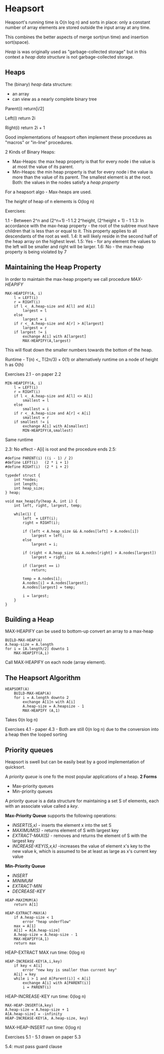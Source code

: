 # Heapsort 
Heapsort's running time is O(n log n) and sorts in place: only a constant number of array elements are stored outside the input array at any time.

This combines the better aspects of merge sort(run time) and insertion sort(space).

*Heap* is was originally used as "garbage-collected storage" but in this context a *heap data structure* is not garbage-collected storage. 

## Heaps
The (binary) *heap* data structure:
- an array
- can view as a nearly complete binary tree

Parent(i)
return[i/2]

Left(i)
return 2i

Right(i)
return 2i + 1

Good implementations of heapsort often implement these procedures as "macros" or "in-line" procedures.

2 Kinds of Binary Heaps:
- Max-Heaps: the max heap property is that for every node i the value is at most the value of its parent.       
- Min-Heaps: the min heap property is that for every node i the value is more than the value of its parent. The smallest element is at the root.
Both: the values in the nodes satisfy a *heap property*

For a heapsort algo - Max-heaps are used. 

The *height* of heap of n elements is O(log n)

Exercises:

1.1 - Between 2^n and (2^n+1) -1
1.2 2^height, (2^height + 1) - 1
1.3: In accordance with the max-heap property - the root of the subtree must have children that is less than or equal to it. This property applies to all descendants of the root as well.
1.4: It will likely reside in the second half of the heap array on the highest level.
1.5: Yes - for any element the values to the left will be smaller and right will be larger.
1.6: No - the max-heap property is being violated by 7


## Maintaining the Heap Property
In order to maintain the max-heap property we call procedure *MAX-HEAPIFY* 

```
MAX-HEAPIFY(A, i)
    l = LEFT(i)
    r = RIGHT(i)
    if l <_ A.heap-size and A[l] and A[i]
        largest = l
    else 
        largest = i
    if r <_ A.heap-size and A[r] > A[largest]
        largest = r
    if largest != i
        exchange A[i] with A[largest]
        MAX-HEAPIFY(A,largest)
```

This will float down the smaller numbers towards the bottom of the heap.

Runtime - T(n) <_ T(2n/3) + 0(1) or alternatively runtime on a node of height h as O(h)

Exercises
2.1 - on paper
2.2 
```
MIN-HEAPIFY(A, i)
    l = LEFT(i)
    r = RIGHT(i)
    if l <_ A.heap-size and A[l] <> A[i]
        smallest = l
    else 
        smallest = i
    if r <_ A.heap-size and A[r] < A[i]
        smallest = r
    if smallest != i
        exchange A[i] with A[smallest]
        MIN-HEAPIFY(A,smallest)
```
Same runtime

2.3: No effect - A[i] is root and the procedure ends
2.5:
```
#define PARENT(i) ((i - 1) / 2)
#define LEFT(i)   (2 * i + 1)
#define RIGHT(i)  (2 * i + 2)

typedef struct {
    int *nodes;
    int length;
    int heap_size;
} heap;

void max_heapify(heap A, int i) {
    int left, right, largest, temp;

    while(1) {
        left  = LEFT(i);
        right = RIGHT(i);

        if (left < A.heap_size && A.nodes[left] > A.nodes[i])
            largest = left;
        else
            largest = i;

        if (right < A.heap_size && A.nodes[right] > A.nodes[largest])
            largest = right;

        if (largest == i)
            return;

        temp = A.nodes[i];
        A.nodes[i] = A.nodes[largest];
        A.nodes[largest] = temp;

        i = largest;
    }
}
```
## Building a Heap
MAX-HEAPIFY can be used to bottom-up convert an array to a max-heap 

```
BUILD-MAX-HEAP(A)
A.heap-size = A.length
for i = [A.length/2] downto 1
    MAX-HEAPIFY(A,i)
```
Call MAX-HEAPIFY on each node (array element).

## The Heapsort Algorithm
```
HEAPSORT(A)
    BUILD-MAX-HEAP(A)
    for i = A.length downto 2
        exchange A[1]n with A[i]
        A.heap-size = A.heapsize - 1
        MAX-HEAPIFY (A,1)
```
Takes 0(n log n)

Exercises
4.1 - paper
4.3 - Both are still 0(n log n) due to the conversion into a heap then the looped sorting

## Priority queues
Heapsort is swell but can be easily beat by a good implementation of quicksort. 

A *priority queue* is one fo the most popular applications of a heap.
**2 Forms**
- Max-priority queues
- Min-priority queues 

A *priority queue* is a data structure for maintaining a set S of elements, each with an associate value called a *key*.

**Max-Priority Queue**
supports the following operations:
- *INSERT(S,x)* - inserts the element x into the set S
- *MAXIMUM(S)* - returns element of S with largest key
- *EXTRACT-MAX(S)* - removes and returns the element of S with the largest key
- *INCREASE-KEY(S,x,k)* -increases the value of element x's key to the new value k, which is assumed to be at least as large as x's current key value


**Min-Priority Queue**
- *INSERT*
- *MINIMUM*
- *EXTRACT-MIN*
- *DECREASE-KEY*

```
HEAP-MAXIMUM(A)
    return A[1]

HEAP-EXTRACT-MAX(A)
    if A.heap-size < 1
        error "heap underflow"
    max = A[1]
    A[1] = A[A.heap-size]
    A.heap-size = A.heap-size - 1
    MAX-HEAPIFY(A,1)
    return max

```
HEAP-EXTRACT MAX run time: 0(log n)
```
HEAP-INCREASE-KEY(A,i,key)
    if key < A[i]
        error "new key is smaller than current key"
    A[i] = key
    while i > 1 and A[Parent(i)] < A[i]
        exchange A[i] with A[PARENT(i)]
        i = PARENT(i)
```
HEAP-INCREASE-KEY run time: 0(log n)

```
MAX-HEAP-INSERT(A,key)
A.heap-size = A.heap-size + 1
A[A.heap-size] = -infinity
HEAP-INCREASE-KEY(A, A.heap-size, key)
```
MAX-HEAP-INSERT run time: 0(log n)

Exercises
5.1 - 5.1 drawn on paper
5.3

5.4: must pass guard clause
